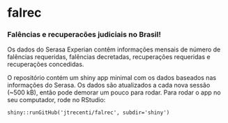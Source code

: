 falrec
======

### Falências e recuperacões judiciais no Brasil!

Os dados do Serasa Experian contêm informações mensais de número de falências requeridas, falências decretadas, recuperações requeridas e recuperações concedidas.

O repositório contém um shiny app minimal com os dados baseados nas informações do Serasa. Os dados são atualizados a cada nova sessão (~500 kB), então pode demorar um pouco para rodar. Para rodar o app no seu computador, rode no RStudio:

```
shiny::runGitHub('jtrecenti/falrec', subdir='shiny')
```